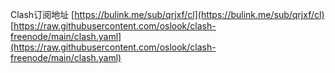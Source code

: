 Clash订阅地址
[https://bulink.me/sub/qrjxf/cl](https://bulink.me/sub/qrjxf/cl)
[https://raw.githubusercontent.com/oslook/clash-freenode/main/clash.yaml](https://raw.githubusercontent.com/oslook/clash-freenode/main/clash.yaml)
